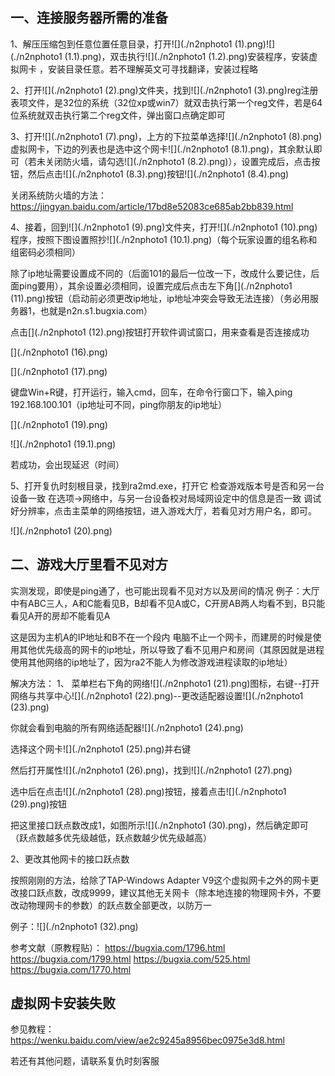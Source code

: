 ## 一、连接服务器所需的准备

1、解压压缩包到任意位置任意目录，打开![](./n2nphoto1 (1).png)![](./n2nphoto1 (1.1).png)，双击执行![](./n2nphoto1 (1.2).png)安装程序，安装虚拟网卡 ，安装目录任意。若不理解英文可寻找翻译，安装过程略



2、打开![](./n2nphoto1 (2).png)文件夹，找到![](./n2nphoto1 (3).png)reg注册表项文件，是32位的系统（32位xp或win7）就双击执行第一个reg文件，若是64位系统就双击执行第二个reg文件，弹出窗口点确定即可



3、打开![](./n2nphoto1 (7).png)，上方的下拉菜单选择![](./n2nphoto1 (8).png)虚拟网卡，下边的列表也是选中这个网卡![](./n2nphoto1 (8.1).png)，其余默认即可（若未关闭防火墙，请勾选![](./n2nphoto1 (8.2).png)），设置完成后，点击按钮，然后点击![](./n2nphoto1 (8.3).png)按钮![](./n2nphoto1 (8.4).png)

关闭系统防火墙的方法：https://jingyan.baidu.com/article/17bd8e52083ce685ab2bb839.html






4、接着，回到![](./n2nphoto1 (9).png)文件夹，打开![](./n2nphoto1 (10).png)程序，按照下图设置照抄![](./n2nphoto1 (10.1).png)（每个玩家设置的组名称和组密码必须相同）

除了ip地址需要设置成不同的（后面101的最后一位改一下，改成什么要记住，后面ping要用），其余设置必须相同，设置完成后点击左下角[](./n2nphoto1 (11).png)按钮（启动前必须更改ip地址，ip地址冲突会导致无法连接）（务必用服务器1，也就是n2n.s1.bugxia.com）


点击[](./n2nphoto1 (12).png)按钮打开软件调试窗口，用来查看是否连接成功

[](./n2nphoto1 (16).png)

[](./n2nphoto1 (17).png)


键盘Win+R键，打开运行，输入cmd，回车，在命令行窗口下，输入ping 192.168.100.101（ip地址可不同，ping你朋友的ip地址）

[](./n2nphoto1 (19).png)

![](./n2nphoto1 (19.1).png)



若成功，会出现延迟（时间）



5、打开复仇时刻根目录，找到ra2md.exe，打开它
检查游戏版本号是否和另一台设备一致
在选项→网络中，与另一台设备校对局域网设定中的信息是否一致
调试好分辨率，点击主菜单的网络按钮，进入游戏大厅，若看见对方用户名，即可。

![](./n2nphoto1 (20).png)



## 二、游戏大厅里看不见对方

实测发现，即使是ping通了，也可能出现看不见对方以及房间的情况
例子：大厅中有ABC三人，A和C能看见B，B却看不见A或C，C开房AB两人均看不到，B只能看见A开的房却不能看见A


这是因为主机A的IP地址和B不在一个段内
电脑不止一个网卡，而建房的时候是使用其他优先级高的网卡的ip地址，所以导致了看不见用户和房间（其原因就是进程使用其他网络的ip地址了，因为ra2不能人为修改游戏进程读取的ip地址）

解决方法：
1、
菜单栏右下角的网络![](./n2nphoto1 (21).png)图标，右键--打开网络与共享中心![](./n2nphoto1 (22).png)--更改适配器设置![](./n2nphoto1 (23).png)

你就会看到电脑的所有网络适配器![](./n2nphoto1 (24).png)

选择这个网卡![](./n2nphoto1 (25).png)并右键

然后打开属性![](./n2nphoto1 (26).png)，找到![](./n2nphoto1 (27).png)

选中后在点击![](./n2nphoto1 (28).png)按钮，接着点击![](./n2nphoto1 (29).png)按钮

把这里接口跃点数改成1，如图所示![](./n2nphoto1 (30).png)，然后确定即可（跃点数越多优先级越低，跃点数越少优先级越高）

2、更改其他网卡的接口跃点数

按照刚刚的方法，给除了TAP-Windows Adapter V9这个虚拟网卡之外的网卡更改接口跃点数，改成9999，建议其他无关网卡（除本地连接的物理网卡外，不要改动物理网卡的参数）的跃点数全部更改，以防万一

例子：![](./n2nphoto1 (32).png)






参考文献（原教程贴）：
https://bugxia.com/1796.html
https://bugxia.com/1799.html
https://bugxia.com/525.html
https://bugxia.com/1770.html


## 虚拟网卡安装失败

参见教程：https://wenku.baidu.com/view/ae2c9245a8956bec0975e3d8.html

若还有其他问题，请联系复仇时刻客服



